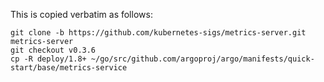 This is copied verbatim as follows:

```
git clone -b https://github.com/kubernetes-sigs/metrics-server.git
metrics-server
git checkout v0.3.6
cp -R deploy/1.8+ ~/go/src/github.com/argoproj/argo/manifests/quick-start/base/metrics-service
```
